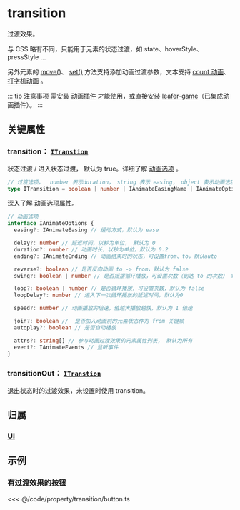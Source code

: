 <script setup>
import Case from '/component/Case.vue'
</script>

# transition

过渡效果。

与 CSS 略有不同，只能用于元素的状态过渡，如 state、hoverStyle、pressStyle ...

另外元素的 [move()](/reference/property/position.md#move-addx-number-ipointdata-addy-0-transition-itranstion)、 [ set()](/reference/property/data.md#set-data-iuiinputdata-transition-itranstion) 方法支持添加动画过渡参数，文本支持 [count 动画](/reference/display/Text.md#文本-count-动画)、[打字机动画](/reference/display/Text.md#打字机动画) 。

::: tip 注意事项
需安装 [动画插件](/plugin/in/animate/index.md) 才能使用，或直接安装 [leafer-game](/guide/install/game/start.md)（已集成动画插件）。
:::

<case name="AnimateColor" editor=false></case>

## 关键属性

### transition： [`ITranstion`](/api/modules.md#itransition)

状态过渡 / 进入状态过渡， 默认为 true。详细了解 [动画选项](/plugin/in/animate/Animate.md#动画选项-只读) 。

```ts
// 过渡选项，  number 表示duration， string 表示 easing， object 表示动画选项对象，
type ITransition = boolean | number | IAnimateEasingName | IAnimateOptions
```

深入了解 [动画选项属性](/plugin/in/animate/Animate.md#动画选项-只读)。

```ts
// 动画选项
interface IAnimateOptions {
  easing?: IAnimateEasing // 缓动方式，默认为 ease

  delay?: number // 延迟时间，以秒为单位， 默认为 0
  duration?: number // 动画时长，以秒为单位，默认为 0.2
  ending?: IAnimateEnding // 动画结束时的状态，可设置from、to，默认auto

  reverse?: boolean // 是否反向动画 to -> from，默认为 false
  swing?: boolean | number // 是否摇摆循环播放，可设置次数（到达 to 的次数） from -> to，to -> from -> to ... ，默认 false

  loop?: boolean | number // 是否循环播放，可设置次数，默认为 false
  loopDelay?: number // 进入下一次循环播放的延迟时间，默认为0

  speed?: number // 动画播放的倍速，值越大播放越快，默认为 1 倍速

  join?: boolean //  是否加入动画前的元素状态作为 from 关键帧
  autoplay?: boolean // 是否自动播放

  attrs?: string[] // 参与动画过渡效果的元素属性列表， 默认为所有
  event?: IAnimateEvents // 监听事件
}
```

### transitionOut： [`ITranstion`](/api/modules.md#itransition)

退出状态时的过渡效果，未设置时使用 transition。

## 归属

### [UI](/reference/display/UI.md)

## 示例

<case name="Transition" editor=false></case>

### 有过渡效果的按钮

<<< @/code/property/transition/button.ts
